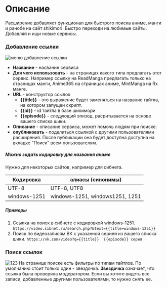 # Описание

Расширение добавляет функционал для быстрого поиска аниме, манги и ранобе на сайт shikimori.
Быстро переходи на любимые сайты.
Добавляй и ищи новые сервисы.


### Добавление ссылки
![меню добавление ссылки](https://sun9-45.userapi.com/c858016/v858016067/11f75b/6kRHvJ8YzI8.jpg)

- **Название** - насвание сервиса
- **Для чего использовать** - на страницах какого типа предлагать этот сервис. Например ссылку на ReadManga предлагать только на страницах манги, Anime365 на страницах аниме, MintManga на Rx манге.
- **URL** - конструктор ссылок
    - **{{title}}** - это выражение будет заменяться на название тайтла, на котором запущен скрипт.
    - **{{id}}** - id тайтла в базе шикимори
    - **{{episode}}** - следующий эпизод. расритывается на основе вашего списка шики.
- **Описание** - описание сервиса, может помочь людям при поиске. 
- **опубликовать** - поделиться ссылкой с другими пользователями расширения. После публикации она будет доступна доступна на вкладке "Поиск" всем пользователям.




##### Можно задать кодировку для названия аниме
Нужно для некоторых сайтов, например для сибнета.    

| Кодировка | алиасы (синонимы) |
| --- | --- |
| UTF-8 | UTF-8, UTF8 |
| windows-1251 | windows-1251, windows1251, 1251 |

##### Примеры
 1. Ссылка на поиск в сибнете с кодировкой windows-1251.
`https://video.sibnet.ru/search.php?&text={{title=windows-1251}}`
 2. Поиск по видеозаписям ВК с указанной серией из вашего списка шики.
 `https://vk.com/video?q={{title}}  {{episode}} серия`
  
### Поиск ссылок
![123](https://sun9-53.userapi.com/c858016/v858016067/11f791/yUzVSDk1Z_0.jpg)
На странице поиске есть фильтры по типам тайтлов. По умолчанию стоит только один - звездочка.
**Звездочка** означает, что ссылка была проверяна модератором. Если вы хотите видеть все записи, добавленные другими пользователями, то нужно снять ее.
